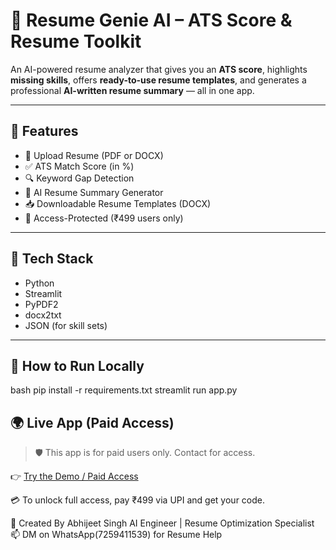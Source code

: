 # 🧠 Resume Genie AI – ATS Score & Resume Toolkit

An AI-powered resume analyzer that gives you an **ATS score**, highlights **missing skills**, offers **ready-to-use resume templates**, and generates a professional **AI-written resume summary** — all in one app.

---

## 🚀 Features

- 📄 Upload Resume (PDF or DOCX)
- ✅ ATS Match Score (in %)
- 🔍 Keyword Gap Detection
- 🧠 AI Resume Summary Generator
- 📥 Downloadable Resume Templates (DOCX)
- 🔐 Access-Protected (₹499 users only)

---

## 🔧 Tech Stack

- Python
- Streamlit
- PyPDF2
- docx2txt
- JSON (for skill sets)

---

## 📂 How to Run Locally

bash
pip install -r requirements.txt
streamlit run app.py


## 🌍 Live App (Paid Access)

> 🛡️ This app is for paid users only. Contact for access.

👉 [Try the Demo / Paid Access](https://resumegenie-ai.streamlit.app)

💳 To unlock full access, pay ₹499 via UPI and get your code.



👤 Created By
Abhijeet Singh
AI Engineer | Resume Optimization Specialist
📫 DM on WhatsApp(7259411539) for Resume Help
